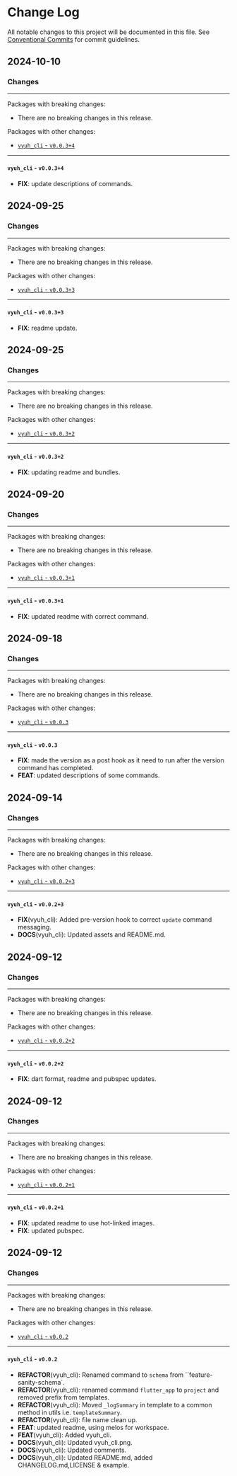 # Change Log

All notable changes to this project will be documented in this file.
See [Conventional Commits](https://conventionalcommits.org) for commit guidelines.

## 2024-10-10

### Changes

---

Packages with breaking changes:

 - There are no breaking changes in this release.

Packages with other changes:

 - [`vyuh_cli` - `v0.0.3+4`](#vyuh_cli---v0034)

---

#### `vyuh_cli` - `v0.0.3+4`

 - **FIX**: update descriptions of commands.


## 2024-09-25

### Changes

---

Packages with breaking changes:

 - There are no breaking changes in this release.

Packages with other changes:

 - [`vyuh_cli` - `v0.0.3+3`](#vyuh_cli---v0033)

---

#### `vyuh_cli` - `v0.0.3+3`

 - **FIX**: readme update.


## 2024-09-25

### Changes

---

Packages with breaking changes:

 - There are no breaking changes in this release.

Packages with other changes:

 - [`vyuh_cli` - `v0.0.3+2`](#vyuh_cli---v0032)

---

#### `vyuh_cli` - `v0.0.3+2`

 - **FIX**: updating readme and bundles.


## 2024-09-20

### Changes

---

Packages with breaking changes:

 - There are no breaking changes in this release.

Packages with other changes:

 - [`vyuh_cli` - `v0.0.3+1`](#vyuh_cli---v0031)

---

#### `vyuh_cli` - `v0.0.3+1`

 - **FIX**: updated readme with correct command.


## 2024-09-18

### Changes

---

Packages with breaking changes:

 - There are no breaking changes in this release.

Packages with other changes:

 - [`vyuh_cli` - `v0.0.3`](#vyuh_cli---v003)

---

#### `vyuh_cli` - `v0.0.3`

 - **FIX**: made the version as a post hook as it need to run after the version command has completed.
 - **FEAT**: updated descriptions of some commands.


## 2024-09-14

### Changes

---

Packages with breaking changes:

 - There are no breaking changes in this release.

Packages with other changes:

 - [`vyuh_cli` - `v0.0.2+3`](#vyuh_cli---v0023)

---

#### `vyuh_cli` - `v0.0.2+3`

 - **FIX**(vyuh_cli): Added pre-version hook to correct `update` command messaging.
 - **DOCS**(vyuh_cli): Updated assets and README.md.


## 2024-09-12

### Changes

---

Packages with breaking changes:

 - There are no breaking changes in this release.

Packages with other changes:

 - [`vyuh_cli` - `v0.0.2+2`](#vyuh_cli---v0022)

---

#### `vyuh_cli` - `v0.0.2+2`

 - **FIX**: dart format, readme and pubspec updates.


## 2024-09-12

### Changes

---

Packages with breaking changes:

 - There are no breaking changes in this release.

Packages with other changes:

 - [`vyuh_cli` - `v0.0.2+1`](#vyuh_cli---v0021)

---

#### `vyuh_cli` - `v0.0.2+1`

 - **FIX**: updated readme to use hot-linked images.
 - **FIX**: updated pubspec.


## 2024-09-12

### Changes

---

Packages with breaking changes:

 - There are no breaking changes in this release.

Packages with other changes:

 - [`vyuh_cli` - `v0.0.2`](#vyuh_cli---v002)

---

#### `vyuh_cli` - `v0.0.2`

 - **REFACTOR**(vyuh_cli): Renamed command to `schema` from ``feature-sanity-schema`.
 - **REFACTOR**(vyuh_cli): renamed command `flutter_app` to `project` and removed prefix from templates.
 - **REFACTOR**(vyuh_cli): Moved `_logSummary` in template to a common method in utils i.e. `templateSummary`.
 - **REFACTOR**(vyuh_cli): file name clean up.
 - **FEAT**: updated readme, using melos for workspace.
 - **FEAT**(vyuh_cli): Added vyuh_cli.
 - **DOCS**(vyuh_cli): Updated vyuh_cli.png.
 - **DOCS**(vyuh_cli): Updated comments.
 - **DOCS**(vyuh_cli): Updated README.md, added CHANGELOG.md,LICENSE & example.

